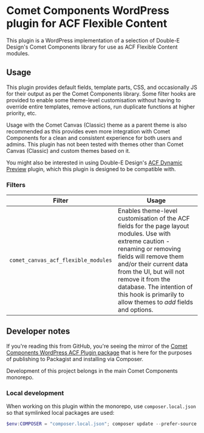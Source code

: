 # Comet Components WordPress plugin for ACF Flexible Content

This plugin is a WordPress implementation of a selection of Double-E Design's Comet Components library for use as ACF Flexible Content modules.

## Usage

This plugin provides default fields, template parts, CSS, and occasionally JS for their output as per the Comet Components library. Some filter hooks are provided to enable some theme-level customisation without having to override entire templates, remove actions, run duplicate functions at higher priority, etc.

Usage with the Comet Canvas (Classic) theme as a parent theme is also recommended as this provides even more integration with Comet Components for a clean and consistent experience for both users and admins. This plugin has not been tested with themes other than Comet Canvas (Classic) and custom themes based on it.

You might also be interested in using Double-E Design's [ACF Dynamic Preview](https://github.com/doubleedesign/acf-dynamic-preview) plugin, which this plugin is designed to be compatible with.

### Filters

| Filter                              | Usage                                                                                                                                                                                                                                                                                                                          |
|-------------------------------------|--------------------------------------------------------------------------------------------------------------------------------------------------------------------------------------------------------------------------------------------------------------------------------------------------------------------------------|
| `comet_canvas_acf_flexible_modules` | Enables theme-level customisation of the ACF fields for the page layout modules. Use with extreme caution - renaming or removing fields will remove them and/or their current data from the UI, but will not remove it from the database. The intention of this hook is primarily to allow themes to _add_ fields and options. |

## Developer notes

If you're reading this from GitHub, you're seeing the mirror of the [Comet Components WordPress ACF Plugin package](https://github.com/doubleedesign/comet-components/tree/master/packages/comet-plugin) that is here for the purposes of publishing to Packagist and installing via Composer.

Development of this project belongs in the main Comet Components monorepo.

### Local development

When working on this plugin within the monorepo, use `composer.local.json` so that symlinked local packages are used:

```powershell
$env:COMPOSER = "composer.local.json"; composer update --prefer-source
```
